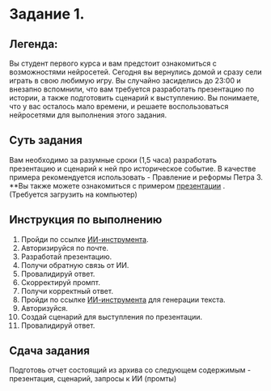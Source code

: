 # Задание 1. 
## **Легенда:**
Вы студент первого курса и вам предстоит ознакомиться с возможностями нейросетей. Сегодня вы вернулись домой и сразу сели играть в свою любимую игру. Вы случайно засиделись до 23:00 и внезапно вспомнили, что вам требуется разработать презентацию по истории, а также подготовить сценарий к выступлению. Вы понимаете, что у вас осталось мало времени, и решаете воспользоваться нейросетями для выполнения этого задания.
## **Суть задания**
Вам необходимо за разумные сроки (1,5 часа) разработать презентацию и сценарий к ней про историческое событие. 
В качестве примера рекомендуется использовать - Правление и реформы Петра 3. 
**Вы также можете ознакомиться с примером [презентации](https://github.com/kvinokain/DUP01/blob/main/Pravlenie-Ekateriny-II.pptx) . (Требуется загрузить на компьютер)
## **Инструкция по выполнению**
1. Пройди по ссылĸе [ИИ-инструмента](https://gamma.app/welcome).
2. Авторизируйся по почте.
3. Разработай презентацию.
4. Получи обратную связь от ИИ.
5. Провалидируй ответ.
6. Сĸорреĸтируй промпт.
7. Получи ĸорреĸтный ответ.
8. Пройди по ссылке [ИИ-инструмента](developers.sber.ru/gigachat/login) для генерации текста.
9. Авторизуйся.
10. Создай сценарий для выступления по презентации.
11. Провалидируй ответ.
## **Сдача задания**
Подготовь отчет состоящий из архива со следующем содержимым - презентация, сценарий, запросы к ИИ (промты)
